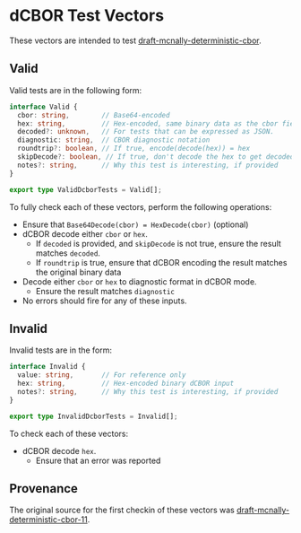# dCBOR Test Vectors

These vectors are intended to test
[draft-mcnally-deterministic-cbor](https://www.ietf.org/archive/id/draft-mcnally-deterministic-cbor-11.txt).

## Valid

Valid tests are in the following form:

```ts
interface Valid {
  cbor: string,        // Base64-encoded
  hex: string,         // Hex-encoded, same binary data as the cbor field
  decoded?: unknown,   // For tests that can be expressed as JSON.
  diagnostic: string,  // CBOR diagnostic notation
  roundtrip?: boolean, // If true, encode(decode(hex)) = hex
  skipDecode?: boolean, // If true, don't decode the hex to get decoded.
  notes?: string,      // Why this test is interesting, if provided
}

export type ValidDcborTests = Valid[];
```

To fully check each of these vectors, perform the following operations:

- Ensure that `Base64Decode(cbor) = HexDecode(cbor)` (optional)
- dCBOR decode either `cbor` or `hex`.
  - If `decoded` is provided, and `skipDecode` is not true, ensure the result
    matches `decoded`.
  - If `roundtrip` is true, ensure that dCBOR encoding the result matches the
    original binary data
- Decode either `cbor` or `hex` to diagnostic format in dCBOR mode.
  - Ensure the result matches `diagnostic`
- No errors should fire for any of these inputs.

## Invalid

Invalid tests are in the form:

```ts
interface Invalid {
  value: string,       // For reference only
  hex: string,         // Hex-encoded binary dCBOR input
  notes?: string,      // Why this test is interesting, if provided
}

export type InvalidDcborTests = Invalid[];
```

To check each of these vectors:

- dCBOR decode `hex`.
  - Ensure that an error was reported

## Provenance

The original source for the first checkin of these vectors was
[draft-mcnally-deterministic-cbor-11](https://www.ietf.org/archive/id/draft-mcnally-deterministic-cbor-11.txt).
